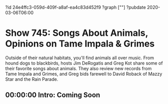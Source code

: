 ?id 24e4ffc3-059d-409f-a8af-ea4c83d452f9
?graph [""]
?pubdate 2020-03-06T06:00

# Show 745: Songs About Animals, Opinions on Tame Impala & Grimes

Outside of their natural habitats, you'll find animals all over music. From hound dogs to blackbirds, hosts Jim DeRogatis and Greg Kot share some of their favorite songs about animals. They also review new records from Tame Impala and Grimes, and Greg bids farewell to David Roback of Mazzy Star and the Rain Parade.

## 00:00:00 Intro: Coming Soon